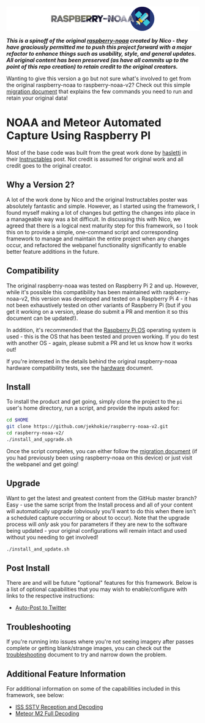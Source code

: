 ![Raspberry NOAA](assets/header_1600.png)

**_This is a spinoff of the original [raspberry-noaa](https://github.com/reynico/raspberry-noaa) created by Nico - they have
graciously permitted me to push this project forward with a major refactor to enhance things such as usability, style, and general
updates. All original content has been preserved (as have all commits up to the point of this repo creation) to retain credit to the
original creators._**

Wanting to give this version a go but not sure what's involved to get from the original raspberry-noaa to raspberry-noaa-v2? Check
out this simple [migration document](docs/migrate_from_raspberry_noaa) that explains the few commands you need to run and retain
your original data!

# NOAA and Meteor Automated Capture Using Raspberry PI

Most of the base code was built from the great work done by [haslettj](https://www.instructables.com/member/haslettj/) in their
[Instructables](https://www.instructables.com/id/Raspberry-Pi-NOAA-Weather-Satellite-Receiver/) post. Not credit is assumed for
original work and all credit goes to the original creator.

## Why a Version 2?

A lot of the work done by Nico and the original Instructables poster was absolutely fantastic and simple. However, as I started
using the framework, I found myself making a lot of changes but getting the changes into place in a manageable way was a bit difficult.
In discussing this with Nico, we agreed that there is a logical next maturity step for this framework, so I took this on to provide
a simple, one-command script and corresponding framework to manage and maintain the entire project when any changes occur, and
refactored the webpanel functionality significantly to enable better feature additions in the future.

## Compatibility

The original raspberry-noaa was tested on Raspberry Pi 2 and up. However, while it's possible this compatibility has been maintained
with raspberry-noaa-v2, this version was developed and tested on a Raspberry Pi 4 - it has not been exhaustively tested on other variants
of Raspberry Pi (but if you get it working on a version, please do submit a PR and mention it so this document can be updated!).

In addition, it's recommended that the [Raspberry Pi OS](https://www.raspberrypi.org/software/) operating system is used - this is the
OS that has been tested and proven working. If you do test with another OS - again, please submit a PR and let us know how it works out!

If you're interested in the details behind the original raspberry-noaa hardware compatibility tests, see the [hardware](docs/hardware)
document.

## Install

To install the product and get going, simply clone the project to the `pi` user's home directory, run a script, and provide the
inputs asked for:

```bash
cd $HOME
git clone https://github.com/jekhokie/raspberry-noaa-v2.git
cd raspberry-noaa-v2/
./install_and_upgrade.sh
```

Once the script completes, you can either follow the [migration document](docs/migrate_from_raspberry_noaa) (if you had previously
been using raspberry-noaa on this device) or just visit the webpanel and get going!

## Upgrade

Want to get the latest and greatest content from the GitHub master branch? Easy - use the same script from the Install process
and all of your content will automatically upgrade (obviously you'll want to do this when there isn't a scheduled capture occurring
or about to occur). Note that the upgrade process will *only* ask you for parameters if they are new to the software being updated -
your original configurations will remain intact and used without you needing to get involved!

```bash
./install_and_update.sh
```

## Post Install

There are and will be future "optional" features for this framework. Below is a list of optional capabilities that you may wish
to enable/configure with links to the respective instructions:

* [Auto-Post to Twitter](docs/auto_post_to_twitter)

## Troubleshooting

If you're running into issues where you're not seeing imagery after passes complete or getting blank/strange images, you can check
out the [troubleshooting](docs/troubleshooting) document to try and narrow down the problem.

## Additional Feature Information

For additional information on some of the capabilities included in this framework, see below:

  - [ISS SSTV Reception and Decoding](docs/iss.md)
  - [Meteor M2 Full Decoding](docs/meteor.md)
